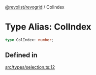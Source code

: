 [@revolist/revogrid](README.md) / ColIndex

# Type Alias: ColIndex

```ts
type ColIndex: number;
```

## Defined in

[src/types/selection.ts:12](https://github.com/revolist/revogrid/blob/703fa47ec13d35676d07f3192b2741384647a863/src/types/selection.ts#L12)
